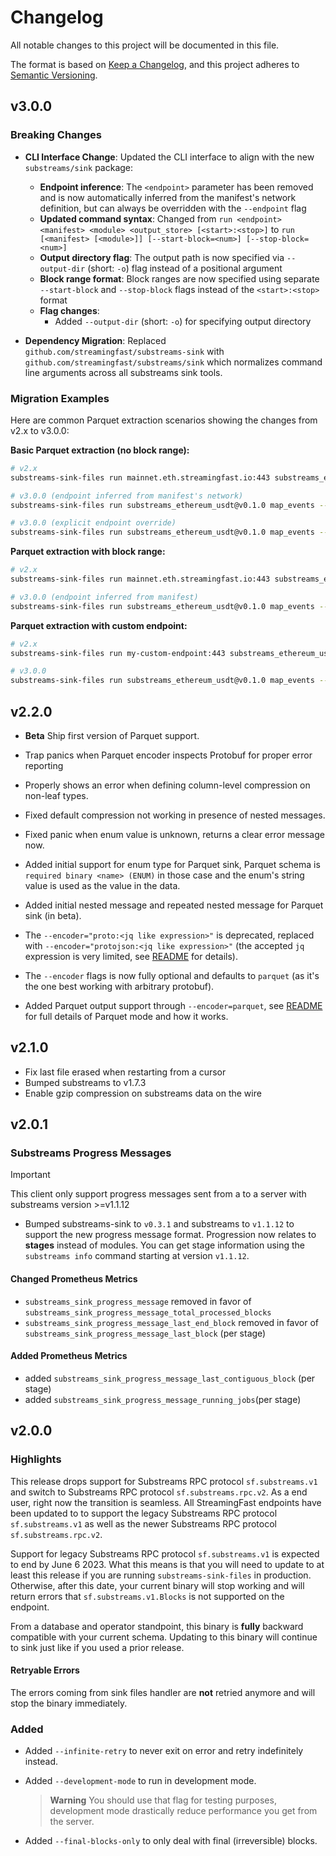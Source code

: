 # Changelog

All notable changes to this project will be documented in this file.

The format is based on [Keep a Changelog](https://keepachangelog.com/en/1.0.0/),
and this project adheres to [Semantic Versioning](https://semver.org/spec/v2.0.0.html).

## v3.0.0

### **Breaking Changes**

* **CLI Interface Change**: Updated the CLI interface to align with the new `substreams/sink` package:
  - **Endpoint inference**: The `<endpoint>` parameter has been removed and is now automatically inferred from the manifest's network definition, but can always be overridden with the `--endpoint` flag
  - **Updated command syntax**: Changed from `run <endpoint> <manifest> <module> <output_store> [<start>:<stop>]` to `run [<manifest> [<module>]] [--start-block=<num>] [--stop-block=<num>]`
  - **Output directory flag**: The output path is now specified via `--output-dir` (short: `-o`) flag instead of a positional argument
  - **Block range format**: Block ranges are now specified using separate `--start-block` and `--stop-block` flags instead of the `<start>:<stop>` format
  - **Flag changes**:
    - Added `--output-dir` (short: `-o`) for specifying output directory

* **Dependency Migration**: Replaced `github.com/streamingfast/substreams-sink` with `github.com/streamingfast/substreams/sink` which normalizes command line arguments across all substreams sink tools.

### Migration Examples

Here are common Parquet extraction scenarios showing the changes from v2.x to v3.0.0:

**Basic Parquet extraction (no block range):**
```bash
# v2.x
substreams-sink-files run mainnet.eth.streamingfast.io:443 substreams_ethereum_usdt@v0.1.0 map_events ./output

# v3.0.0 (endpoint inferred from manifest's network)
substreams-sink-files run substreams_ethereum_usdt@v0.1.0 map_events --output-dir ./output

# v3.0.0 (explicit endpoint override)
substreams-sink-files run substreams_ethereum_usdt@v0.1.0 map_events --output-dir ./output --endpoint mainnet.eth.streamingfast.io:443
```

**Parquet extraction with block range:**
```bash
# v2.x
substreams-sink-files run mainnet.eth.streamingfast.io:443 substreams_ethereum_usdt@v0.1.0 map_events ./output 20000000:20010000

# v3.0.0 (endpoint inferred from manifest)
substreams-sink-files run substreams_ethereum_usdt@v0.1.0 map_events --output-dir ./output --start-block 20000000 --stop-block 20010000
```

**Parquet extraction with custom endpoint:**
```bash
# v2.x
substreams-sink-files run my-custom-endpoint:443 substreams_ethereum_usdt@v0.1.0 map_events ./output --file-block-count 1000

# v3.0.0
substreams-sink-files run substreams_ethereum_usdt@v0.1.0 map_events --output-dir ./output --endpoint my-custom-endpoint:443 --file-block-count 1000
```

## v2.2.0

* **Beta** Ship first version of Parquet support.

* Trap panics when Parquet encoder inspects Protobuf for proper error reporting

* Properly shows an error when defining column-level compression on non-leaf types.

* Fixed default compression not working in presence of nested messages.

* Fixed panic when enum value is unknown, returns a clear error message now.

* Added initial support for enum type for Parquet sink, Parquet schema is `required binary <name> (ENUM)` in those case and the enum's string value is used as the value in the data.

* Added initial nested message and repeated nested message for Parquet sink (in beta).

* The `--encoder="proto:<jq like expression>"` is deprecated, replaced with `--encoder="protojson:<jq like expression>"` (the accepted `jq` expression is very limited, see [README](./README.md) for details).

* The `--encoder` flags is now fully optional and defaults to `parquet` (as it's the one best working with arbitrary protobuf).

* Added Parquet output support through `--encoder=parquet`, see [README](./README.md) for full details of Parquet mode and how it works.

## v2.1.0

* Fix last file erased when restarting from a cursor
* Bumped substreams to v1.7.3
* Enable gzip compression on substreams data on the wire

## v2.0.1

### Substreams Progress Messages

> [!IMPORTANT]
> This client only support progress messages sent from a to a server with substreams version >=v1.1.12

* Bumped substreams-sink to `v0.3.1` and substreams to `v1.1.12` to support the new progress message format. Progression now relates to **stages** instead of modules. You can get stage information using the `substreams info` command starting at version `v1.1.12`.

#### Changed Prometheus Metrics

* `substreams_sink_progress_message` removed in favor of `substreams_sink_progress_message_total_processed_blocks`
* `substreams_sink_progress_message_last_end_block` removed in favor of `substreams_sink_progress_message_last_block` (per stage)

#### Added Prometheus Metrics

* added `substreams_sink_progress_message_last_contiguous_block` (per stage)
* added `substreams_sink_progress_message_running_jobs`(per stage)

## v2.0.0

### Highlights

This release drops support for Substreams RPC protocol `sf.substreams.v1` and switch to Substreams RPC protocol `sf.substreams.rpc.v2`. As a end user, right now the transition is seamless. All StreamingFast endpoints have been updated to to support the legacy Substreams RPC protocol `sf.substreams.v1` as well as the newer Substreams RPC protocol `sf.substreams.rpc.v2`.

Support for legacy Substreams RPC protocol `sf.substreams.v1` is expected to end by June 6 2023. What this means is that you will need to update to at least this release if you are running `substreams-sink-files` in production. Otherwise, after this date, your current binary will stop working and will return errors that `sf.substreams.v1.Blocks` is not supported on the endpoint.

From a database and operator standpoint, this binary is **fully** backward compatible with your current schema. Updating to this binary will continue to sink just like if you used a prior release.

#### Retryable Errors

The errors coming from sink files handler are **not** retried anymore and will stop the binary immediately.

### Added

- Added `--infinite-retry` to never exit on error and retry indefinitely instead.

- Added `--development-mode` to run in development mode.

    > **Warning** You should use that flag for testing purposes, development mode drastically reduce performance you get from the server.

- Added `--final-blocks-only` to only deal with final (irreversible) blocks.
